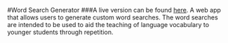 #Word Search Generator
###A live version can be found [here](http://solms.github.io/word-search-generator/).
A web app that allows users to generate custom word searches. The word searches are intended to be used to aid the teaching of language vocabulary to younger students through repetition.